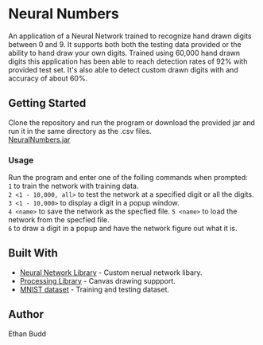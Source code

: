 # Neural Numbers

An application of a Neural Network trained to recognize hand drawn digits between 0 and 9. It supports both both the testing data
provided or the ability to hand draw your own digits. Trained using 60,000 hand drawn digits this application has been able to
reach detection rates of 92% with provided test set. It's also able to detect custom drawn digits with and accuracy of about
60%.

## Getting Started

Clone the repository and run the program or download the provided jar and run it in the same directory as the .csv files.  
[NeuralNumbers.jar](https://github.com/budde25/NeuralNumbers/releases/latest)  

### Usage

Run the program and enter one of the folling commands when prompted:  
`1` to train the network with training data.  
`2 <1 - 10,000, all>` to test the network at a specified digit or all the digits.  
`3 <1 - 10,000>` to display a digit in a popup window.  
`4 <name>` to save the network as the specfied file.
`5 <name>` to load the network from the specfied file.  
`6` to draw a digit in a popup and have the network figure out what it is. 


## Built With
* [Neural Network Library](https://github.com/budde25/NeuralNetworkLibrary) - Custom nerual network libary.  
* [Processing Library](https://processing.org/) - Canvas drawing suppport.  
* [MNIST dataset](http://yann.lecun.com/exdb/mnist/) - Training and testing dataset.  

## Author
Ethan Budd
